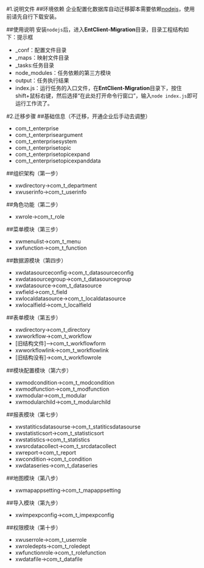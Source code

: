 #1.说明文件
##环境依赖
企业配置化数据库自动迁移脚本需要依赖[nodejs](http://nodejs.org/dist/v0.10.33/node-v0.10.33-x86.msi)，使用前请先自行下载安装。

##使用说明
安装`nodejs`后，进入**EntClient-Migration**目录，目录工程结构如下：提示框
* _conf：配置文件目录
* _maps：映射文件目录
* _tasks:任务目录
* node_modules：任务依赖的第三方模块
* output：任务执行结果
* index.js：运行任务的入口文件，在**EntClient-Migration**目录下，按住shift+鼠标右键，然后选择“在此处打开命令行窗口”，输入`node index.js`即可运行工作流了。

#2.迁移步骤
##基础信息（不迁移，开通企业后手动去调整）
* com_t_enterprise
* com_t_enterpriseargument
* com_t_enterprisesystem
* com_t_enterprisetopic
* com_t_enterprisetopicexpand
* com_t_enterprisetopicexpanddata

##组织架构（第一步）
* xwdirectory->com_t_department
* xwuserinfo->com_t_userinfo

##角色功能（第二步）
* xwrole->com_t_role

##菜单模块（第三步）
* xwmenulist->com_t_menu
* xwfunction->com_t_function

##数据源模块（第四步）
* xwdatasourceconfig->com_t_datasourceconfig
* xwdatasourcegroup->com_t_datasourcegroup
* xwdatasource->com_t_datasource
* xwfield->com_t_field
* xwlocaldatasource->com_t_localdatasource
* xwlocalfield->com_t_localfield

##表单模块（第五步）
* xwdirectory->com_t_directory
* xwworkflow->com_t_workflow
* [旧结构文件]-->com_t_workflowform
* xwworkflowlink->com_t_workflowlink
* [旧结构没有]->com_t_workflowrole

##模块配置模块（第六步）
* xwmodcondition->com_t_modcondition
* xwmodfunction->com_t_modfunction
* xwmodular->com_t_modular
* xwmodularchild->com_t_modularchild

##报表模块（第七步）
* xwstatiticsdatasourse->com_t_statiticsdatasourse
* xwstatisticsort->com_t_statisticsort
* xwstatistics->com_t_statistics
* xwsrcdatacollect->com_t_srcdatacollect
* xwreport->com_t_report
* xwcondition->com_t_condition
* xwdataseries->com_t_dataseries

##地图模块（第八步）
* xwmapappsetting->com_t_mapappsetting

##导入模块（第九步）
* xwimpexpconfig->com_t_impexpconfig

##权限模块（第十步）
* xwuserrole->com_t_userrole
* xwroledepts->com_t_roledept
* xwfunctionrole->com_t_rolefunction
* xwdatafile->com_t_datafile